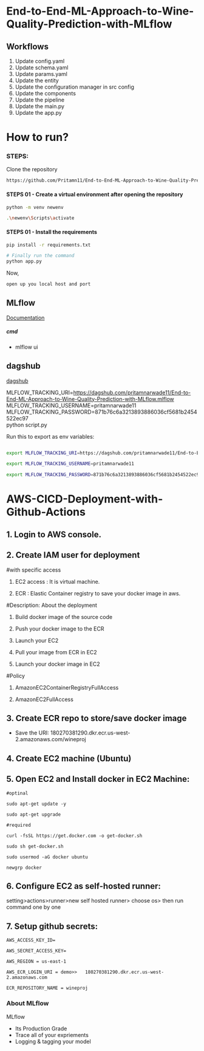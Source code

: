 # End-to-End-ML-Approach-to-Wine-Quality-Prediction-with-MLflow

## Workflows 

1. Update config.yaml
2. Update schema.yaml
3. Update params.yaml
4. Update the entity
5. Update the configuration manager in src config
6. Update the components
7. Update the pipeline
8. Update the main.py
9. Update the app.py  


# How to run?

### STEPS: 

Clone the repository 

```bash
https://github.com/Pritamn11/End-to-End-ML-Approach-to-Wine-Quality-Prediction-with-MLflow
```

#### STEPS 01 - Create a virtual environment after opening the repository

```bash
python -m venv newenv
```

```bash
.\newenv\Scripts\activate
```
 
#### STEPS 01 - Install the requirements

```bash
pip install -r requirements.txt
```

```bash
# Finally run the command
python app.py
```

Now,

```bash
open up you local host and port
```

## MLflow


[Documentation](https://mlflow.org/docs/latest/index.html)


##### cmd 
- mlflow ui

## dagshub 
[dagshub](https://dagshub.com/)

MLFLOW_TRACKING_URI=https://dagshub.com/pritamnarwade11/End-to-End-ML-Approach-to-Wine-Quality-Prediction-with-MLflow.mlflow \
MLFLOW_TRACKING_USERNAME=pritamnarwade11 \
MLFLOW_TRACKING_PASSWORD=871b76c6a3213893886036cf5681b2454522ec97 \
python script.py

Run this to export as env variables:

```bash

export MLFLOW_TRACKING_URI=https://dagshub.com/pritamnarwade11/End-to-End-ML-Approach-to-Wine-Quality-Prediction-with-MLflow.mlflow 

export MLFLOW_TRACKING_USERNAME=pritamnarwade11 

export MLFLOW_TRACKING_PASSWORD=871b76c6a3213893886036cf5681b2454522ec97 

```

# AWS-CICD-Deployment-with-Github-Actions

## 1. Login to AWS console.

## 2. Create IAM user for deployment 
  #with specific access 
  1. EC2 access : It is virtual machine. 

  2. ECR : Elastic Container registry to save your docker image in aws.

  #Description: About the deployment 

  1. Build docker image of the source code 

  2. Push your docker image to the ECR 

  3. Launch your EC2 

  4. Pull your image from ECR in EC2 

  5. Launch your docker image in EC2 

  #Policy 

  1. AmazonEC2ContainerRegistryFullAccess

  2. AmazonEC2FullAccess

## 3. Create ECR repo to store/save docker image
   - Save the URI: 180270381290.dkr.ecr.us-west-2.amazonaws.com/wineproj

## 4. Create EC2 machine (Ubuntu)

## 5. Open EC2 and Install docker in EC2 Machine:
    
    #optinal

    sudo apt-get update -y

    sudo apt-get upgrade

    #required

    curl -fsSL https://get.docker.com -o get-docker.sh

    sudo sh get-docker.sh

    sudo usermod -aG docker ubuntu

    newgrp docker

## 6. Configure EC2 as self-hosted runner:

   setting>actions>runner>new self hosted runner> choose os> then run command one by one

## 7. Setup github secrets: 

    AWS_ACCESS_KEY_ID=

    AWS_SECRET_ACCESS_KEY=

    AWS_REGION = us-east-1

    AWS_ECR_LOGIN_URI = demo>>   180270381290.dkr.ecr.us-west-2.amazonaws.com

    ECR_REPOSITORY_NAME = wineproj   

### About MLflow 

  MLflow

   * Its Production Grade
   * Trace all of your expriements
   * Logging & tagging your model    
